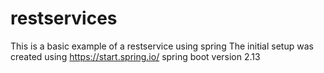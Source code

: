 # restservices
This is a basic example of a restservice using spring 
The initial setup was created using https://start.spring.io/ 
spring boot version 2.13
